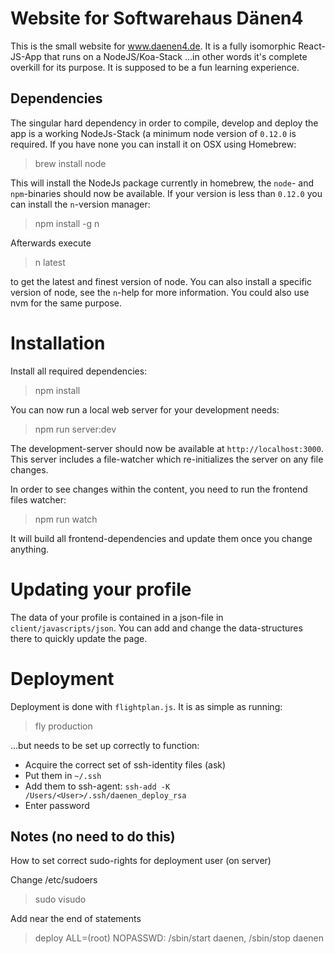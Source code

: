 # Website for Softwarehaus Dänen4

This is the small website for www.daenen4.de. It is a fully isomorphic React-JS-App that runs on a NodeJS/Koa-Stack 
...in other words it's complete overkill for its purpose. It is supposed to be a fun learning experience.

## Dependencies

The singular hard dependency in order to compile, develop and deploy the app is a working NodeJs-Stack (a minimum
node version of `0.12.0` is required. If you have none you can install it on OSX using Homebrew: 

> brew install node

This will install the NodeJs package currently in homebrew, the `node`- and `npm`-binaries should now be available. If your
version is less than `0.12.0` you can install the `n`-version manager:

> npm install -g n

Afterwards execute

> n latest

to get the latest and finest version of node. You can also install a specific version of node, see the `n`-help for
more information. You could also use nvm for the same purpose.


# Installation

Install all required dependencies:

> npm install

You can now run a local web server for your development needs:

> npm run server:dev

The development-server should now be available at `http://localhost:3000`. This server includes a file-watcher which 
re-initializes the server on any file changes.

In order to see changes within the content, you need to run the frontend files watcher:

> npm run watch

It will build all frontend-dependencies and update them once you change anything.

# Updating your profile

The data of your profile is contained in a json-file in `client/javascripts/json`. You can add and change the
data-structures there to quickly update the page.


# Deployment

Deployment is done with `flightplan.js`. It is as simple as running:

> fly production 

...but needs to be set up correctly to function:
 
* Acquire the correct set of ssh-identity files (ask)
* Put them in `~/.ssh`
* Add them to ssh-agent: `ssh-add -K /Users/<User>/.ssh/daenen_deploy_rsa` 
* Enter password
   

## Notes (no need to do this)
How to set correct sudo-rights for deployment user (on server)

Change /etc/sudoers
> sudo visudo

Add near the end of statements
> deploy  ALL=(root) NOPASSWD: /sbin/start daenen, /sbin/stop daenen


